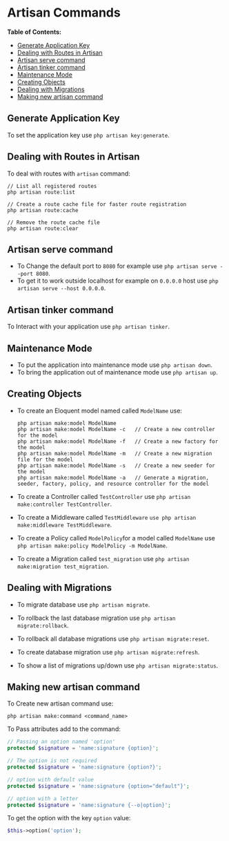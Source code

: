 # Artisan Commands

**Table of Contents:**
* [Generate Application Key](#generate-application-key)
* [Dealing with Routes in Artisan](#dealing-with-routes-in-artisan)
* [Artisan serve command](#artisan-serve-command)
* [Artisan tinker command](#artisan-tinker-command)
* [Maintenance Mode](#maintenance-mode)
* [Creating Objects](#creating-objects)
* [Dealing with Migrations](#dealing-with-migrations)
* [Making new artisan command](#making-new-artisan-command)


## Generate Application Key

To set the application key use `php artisan key:generate`.

## Dealing with Routes in Artisan

To deal with routes with `artisan` command:

```
// List all registered routes
php artisan route:list

// Create a route cache file for faster route registration
php artisan route:cache

// Remove the route cache file
php artisan route:clear
```


## Artisan serve command

- To Change the default port to `8080` for example use `php artisan serve --port 8080`.
- To get it to work outside localhost for example on `0.0.0.0` host use `php artisan serve --host 0.0.0.0`.


## Artisan tinker command

To Interact with your application use `php artisan tinker`.


## Maintenance Mode

- To put the application into maintenance mode use `php artisan down`.
- To bring the application out of maintenance mode use `php artisan up`.


## Creating Objects

- To create an Eloquent model named called `ModelName` use:

    ```
    php artisan make:model ModelName
    php artisan make:model ModelName -c   // Create a new controller for the model
    php artisan make:model ModelName -f   // Create a new factory for the model
    php artisan make:model ModelName -m   // Create a new migration file for the model
    php artisan make:model ModelName -s   // Create a new seeder for the model
    php artisan make:model ModelName -a   // Generate a migration, seeder, factory, policy, and resource controller for the model
    ```

- To create a Controller called `TestController` use `php artisan make:controller TestController`.

- To create a Middleware called `TestMiddleware` `use php artisan make:middleware TestMiddleware`.

- To create a Policy called `ModelPolicy`for a model called `ModelName` use `php artisan make:policy ModelPolicy -m ModelName`.

- To create a Migration called `test_migration` use `php artisan make:migration test_migration`.


## Dealing with Migrations

- To migrate database use `php artisan migrate`.

- To rollback the last database migration use `php artisan migrate:rollback`.

- To rollback all database migrations use `php artisan migrate:reset`.

- To create database migration use `php artisan migrate:refresh`.

- To show a list of migrations up/down use `php artisan migrate:status`.


## Making new artisan command

To Create new artisan command use:

```
php artisan make:command <command_name>
```

To Pass attributes add to the command:

```php 
// Passing an option named 'option'
protected $signature = 'name:signature {option}';

// The option is not required
protected $signature = 'name:signature {option?}';

// option with default value
protected $signature = 'name:signature {option="default"}';

// option with a letter
protected $signature = 'name:signature {--o|option}';
```

To get the option with the key `option` value:

```php
$this->option('option');
```
